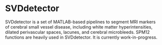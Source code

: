 # SVDdetector
SVDdetector is a set of MATLAB-based pipelines to segment MRI markers of cerebral small vessel disease, including white matter hyperintensities, dilated perivascular spaces, lacunes, and cerebral microbleeds. SPM12 functions are heavily used in SVDdetector. It is currently work-in-progress.
